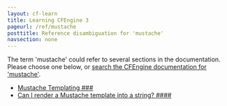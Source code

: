 ```yaml
---
layout: cf-learn
title: Learning CFEngine 3
pageurl: /ref/mustache
posttitle: Reference disambiguation for 'mustache'
navsection: none
---
```


The term 'mustache' could refer to several sections in the documentation. Please choose one below, or
[search the CFEngine documentation for 'mustache'](http://docs.cfengine.com/latest/search.html?q=mustache).

- [Mustache Templating \#\#\#](http://docs.cfengine.com/latest/guide-faq.html#mustache-templating-###)
- [Can I render a Mustache template into a string? \#\#\#\#](http://docs.cfengine.com/latest/guide-faq.html#can-i-render-a-mustache-template-into-a-string?-####)
